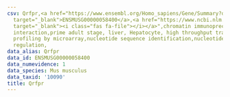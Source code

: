 ```yaml
---
csv: Qrfpr,<a href="https://www.ensembl.org/Homo_sapiens/Gene/Summary?db=core;g=ENSMUSG00000058400"
  target="_blank">ENSMUSG00000058400</a>,<a href="https://www.ncbi.nlm.nih.gov/pubmed/23834426"
  target="_blank"><i class="fas fa-file"></i></a>",chromatin immunoprecipitation assay,direct
  interaction,prime adult stage, liver, Hepatocyte, high throughput transcription
  profiling by microarray,nucleotide sequence identification,nucleotide sequence identification,transcriptional
  regulation,
data_alias: Qrfpr
data_id: ENSMUSG00000058400
data_numevidence: 1
data_species: Mus musculus
data_taxid: '10090'
title: Qrfpr
---
```

